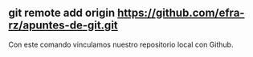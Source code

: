 ## git remote add origin https://github.com/efra-rz/apuntes-de-git.git
Con este comando vinculamos nuestro repositorio local con Github.